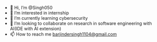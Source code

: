 - 👋 Hi, I’m @Singh050
- 👀 I’m interested in internship
- 🌱 I’m currently learning cybersecurity
- 💞️ I’m looking to collaborate on research in software engineering with AI(IDE with AI extension)
- 📫 How to reach me barjindersingh1104@gmail.com

<!---
Singh050/Singh050 is a ✨ special ✨ repository because its `README.md` (this file) appears on your GitHub profile.
You can click the Preview link to take a look at your changes.
--->
